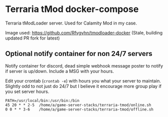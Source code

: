 # Terraria tMod docker-compose

Terraria tModLoader server.  Used for Calamity Mod in my case.

Image used: https://github.com/Rfvgyhn/tmodloader-docker (Stale, building updated PR fork for latest)

## Optional notify container for non 24/7 servers

Notify container for discord, dead simple webhook message poster to notify if server is up/down.  Include a MSG with your hours.

Edit your crontab (`crontab -e`) with hours you what your server to maintain. Slightly odd to not just do 24/7 but I believe it encourage more group play if you set server hours.

``` crontab
PATH=/usr/local/bin:/usr/bin:/bin
45 20 * * 2-5  /home/a/game-server-stacks/terraria-tmod/online.sh
0 0 * * 3-6    /home/a/game-server-stacks/terraria-tmod/offline.sh
```

